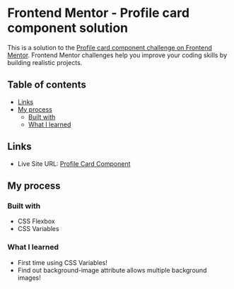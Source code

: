 # Frontend Mentor - Profile card component solution

This is a solution to the [Profile card component challenge on Frontend Mentor](https://www.frontendmentor.io/challenges/profile-card-component-cfArpWshJ). Frontend Mentor challenges help you improve your coding skills by building realistic projects. 

## Table of contents

- [Links](#links)
- [My process](#my-process)
  - [Built with](#built-with)
  - [What I learned](#what-i-learned)

## Links

- Live Site URL: [Profile Card Component](https://joanneccwang.github.io/profile-card-component/)

## My process

### Built with
- CSS Flexbox
- CSS Variables

### What I learned

- First time using CSS Variables!
- Find out background-image attribute allows multiple background images!
